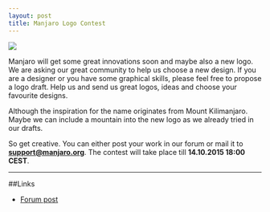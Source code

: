 ```yaml
---
layout: post
title: Manjaro Logo Contest
---
```


<img src="https://manjaro.github.io/images/drafts.jpg">

Manjaro will get some great innovations soon and maybe also a new logo. We are asking our great community to help us choose a new design. If you are a designer or you have some graphical skills, please feel free to propose a logo draft. Help us and send us great logos, ideas and choose your favourite designs.

Although the inspiration for the name originates from Mount Kilimanjaro. Maybe we can include a mountain into the new logo as we already tried in our drafts.

So get creative. You can either post your work in our forum or mail it to **support@manjaro.org**. The contest will take place till **14.10.2015 18:00 CEST**.

----

##Links

* [Forum post](https://forum.manjaro.org/index.php?topic=27040.0)

